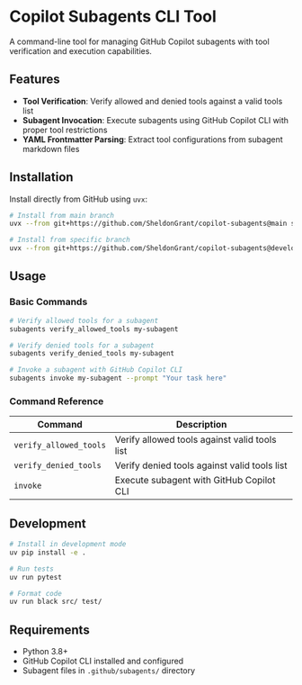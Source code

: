 # Copilot Subagents CLI Tool

A command-line tool for managing GitHub Copilot subagents with tool verification and execution capabilities.

## Features

- **Tool Verification**: Verify allowed and denied tools against a valid tools list
- **Subagent Invocation**: Execute subagents using GitHub Copilot CLI with proper tool restrictions
- **YAML Frontmatter Parsing**: Extract tool configurations from subagent markdown files

## Installation

Install directly from GitHub using `uvx`:

```bash
# Install from main branch
uvx --from git+https://github.com/SheldonGrant/copilot-subagents@main subagents

# Install from specific branch
uvx --from git+https://github.com/SheldonGrant/copilot-subagents@development subagents
```

## Usage

### Basic Commands

```bash
# Verify allowed tools for a subagent
subagents verify_allowed_tools my-subagent

# Verify denied tools for a subagent
subagents verify_denied_tools my-subagent

# Invoke a subagent with GitHub Copilot CLI
subagents invoke my-subagent --prompt "Your task here"
```

### Command Reference

| Command | Description |
|---------|-------------|
| `verify_allowed_tools` | Verify allowed tools against valid tools list |
| `verify_denied_tools` | Verify denied tools against valid tools list |
| `invoke` | Execute subagent with GitHub Copilot CLI |

## Development

```bash
# Install in development mode
uv pip install -e .

# Run tests
uv run pytest

# Format code
uv run black src/ test/
```

## Requirements

- Python 3.8+
- GitHub Copilot CLI installed and configured
- Subagent files in `.github/subagents/` directory